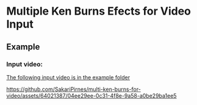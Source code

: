 # Multiple Ken Burns Efects for Video Input 

## Example

### Input video:

[The following input video is in the example folder](https://github.com/SakariPirnes/multi-ken-burns-for-video/blob/main/example/in.MOV)

https://github.com/SakariPirnes/multi-ken-burns-for-video/assets/64021387/04ee29ee-0c31-4f8e-9a58-a0be29ba1ee5

